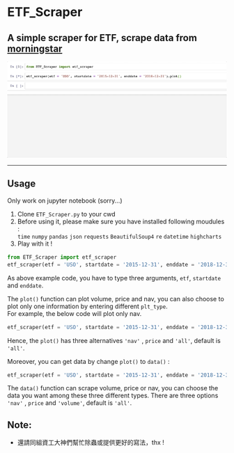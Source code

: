 # ETF_Scraper
## A simple scraper for ETF, scrape data from [morningstar](https://www.morningstar.com/)

![plot](https://github.com/r05323045/NTU_Fintech_Text_Mining_2019/blob/master/hw1/images/plot.gif)

---
## Usage
Only work on jupyter notebook (sorry...)
1. Clone `ETF_Scraper.py` to your cwd
2. Before using it, please make sure you have installed following moudules :   
`time` `numpy` `pandas` `json` `requests` `BeautifulSoup4` `re` `datetime` `highcharts`
3. Play with it !
``` python
from ETF_Scraper import etf_scraper
etf_scraper(etf = 'USO', startdate = '2015-12-31', enddate = '2018-12-31').plot()
```
As above example code, you have to type three arguments, `etf`, `startdate` and `enddate`.  

The `plot()` function can plot volume, price and nav, you can also choose to plot only one information by entering different `plt_type`.  
For example, the below code will plot only nav.
``` python
etf_scraper(etf = 'USO', startdate = '2015-12-31', enddate = '2018-12-31').plot(plt_type = 'nav')
```
Hence, the `plot()` has three alternatives `'nav'` , `price` and `'all'`, default is `'all'`.

Moreover, you can get data by change `plot()` to `data()` :
``` python
etf_scraper(etf = 'USO', startdate = '2015-12-31', enddate = '2018-12-31').data(data_type = 'nav')
```
The `data()` function can scrape volume, price or nav, you can choose the data you want among these three different types.
There are three options `'nav'` , `price` and `'volume'`, default is `'all'`.

## Note:  
- 還請同組資工大神們幫忙除蟲或提供更好的寫法，thx !

